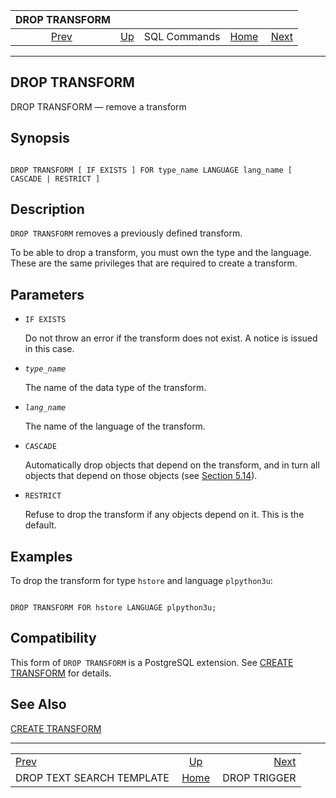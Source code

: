 <!--?xml version="1.0" encoding="UTF-8" standalone="no"?-->

|                        DROP TRANSFORM                        |                                        |              |                                                       |                                              |
| :----------------------------------------------------------: | :------------------------------------- | :----------: | ----------------------------------------------------: | -------------------------------------------: |
| [Prev](sql-droptstemplate.html "DROP TEXT SEARCH TEMPLATE")  | [Up](sql-commands.html "SQL Commands") | SQL Commands | [Home](index.html "PostgreSQL 17devel Documentation") |  [Next](sql-droptrigger.html "DROP TRIGGER") |

***



## DROP TRANSFORM

DROP TRANSFORM — remove a transform

## Synopsis

```

DROP TRANSFORM [ IF EXISTS ] FOR type_name LANGUAGE lang_name [ CASCADE | RESTRICT ]
```

## Description

`DROP TRANSFORM` removes a previously defined transform.

To be able to drop a transform, you must own the type and the language. These are the same privileges that are required to create a transform.

## Parameters

*   `IF EXISTS`

    Do not throw an error if the transform does not exist. A notice is issued in this case.

*   *`type_name`*

    The name of the data type of the transform.

*   *`lang_name`*

    The name of the language of the transform.

*   `CASCADE`

    Automatically drop objects that depend on the transform, and in turn all objects that depend on those objects (see [Section 5.14](ddl-depend.html "5.14. Dependency Tracking")).

*   `RESTRICT`

    Refuse to drop the transform if any objects depend on it. This is the default.

## Examples

To drop the transform for type `hstore` and language `plpython3u`:

```

DROP TRANSFORM FOR hstore LANGUAGE plpython3u;
```

## Compatibility

This form of `DROP TRANSFORM` is a PostgreSQL extension. See [CREATE TRANSFORM](sql-createtransform.html "CREATE TRANSFORM") for details.

## See Also

[CREATE TRANSFORM](sql-createtransform.html "CREATE TRANSFORM")

***

|                                                              |                                                       |                                              |
| :----------------------------------------------------------- | :---------------------------------------------------: | -------------------------------------------: |
| [Prev](sql-droptstemplate.html "DROP TEXT SEARCH TEMPLATE")  |         [Up](sql-commands.html "SQL Commands")        |  [Next](sql-droptrigger.html "DROP TRIGGER") |
| DROP TEXT SEARCH TEMPLATE                                    | [Home](index.html "PostgreSQL 17devel Documentation") |                                 DROP TRIGGER |
